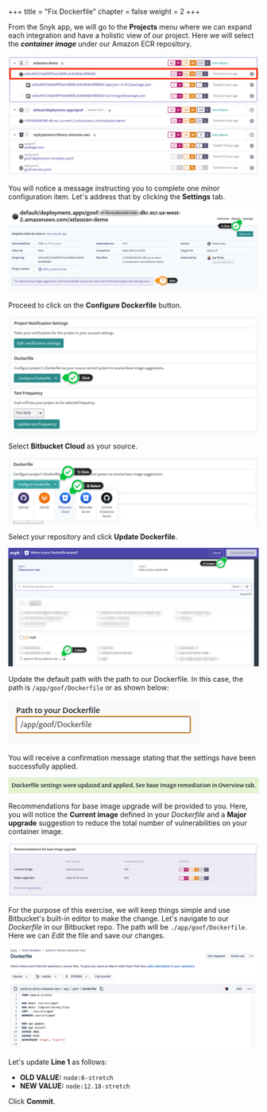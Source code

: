 +++
title = "Fix Dockerfile"
chapter = false
weight = 2
+++

From the Snyk app, we will go to the __Projects__ menu where we can expand each integration and have a holistic view of 
our project. Here we will select the ___container image___ under our Amazon ECR repository.

![Snyk Projects 02](../images/snyk-projects-02.png)

You will notice a message instructing you to complete one minor configuration item. Let's address that by clicking the __Settings__ tab.

![Snyk Docker Fix 01](../images/snyk-docker-fix-01.png)

Proceed to click on the __Configure Dockerfile__ button.

![Snyk Docker Fix 02](../images/snyk-docker-fix-02.png)

Select __Bitbucket Cloud__ as your source.

![Snyk Docker Fix 03](../images/snyk-docker-fix-03.png)

Select your repository and click __Update Dockerfile__.

![Snyk Docker Fix 04](../images/snyk-docker-fix-04.png)

Update the default path with the path to our Dockerfile. In this case, the path is `/app/goof/Dockerfile` or as shown below:

![Snyk Docker Fix 05](../images/snyk-docker-fix-05.png)

You will receive a confirmation message stating that the settings have been successfully applied.

![Snyk Docker Fix 06](../images/snyk-docker-fix-06.png)

Recommendations for base image upgrade will be provided to you. Here, you will notice the __Current image__ defined in your _Dockerfile_ and
a __Major upgrade__ suggestion to reduce the total number of vulnerabilities on your container  image.

![Snyk Docker Fix 07](../images/snyk-docker-fix-07.png)

For the purpose of this exercise, we will keep things simple and use Bitbucket's built-in editor to make the change. Let's navigate to our _Dockerfile_ in 
our Bitbucket repo. The path will be `./app/goof/Dockerfile`. Here we can _Edit_ the file and save our changes. 

![Bitbucket Edit Dockefile](../images/bitbucket-edit-dockerfile.png)

Let's update __Line 1__ as follows:

- __OLD VALUE:__ `node:6-stretch`
- __NEW VALUE:__ `node:12.18-stretch`

Click __Commit__.


